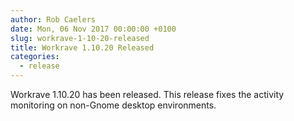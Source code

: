 ```yaml
---
author: Rob Caelers
date: Mon, 06 Nov 2017 00:00:00 +0100
slug: workrave-1-10-20-released
title: Workrave 1.10.20 Released
categories:
  - release
---
```

Workrave 1.10.20 has been released. This release fixes the activity monitoring on non-Gnome desktop environments.
